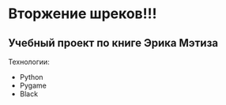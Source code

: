 # Вторжение шреков!!!
## Учебный проект по книге Эрика Мэтиза
Технологии:

- Python
- Pygame
- Black

